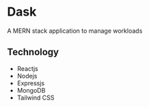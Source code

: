 # Dask

A MERN stack application to manage workloads

## Technology

- Reactjs
- Nodejs
- Expressjs
- MongoDB
- Tailwind CSS
